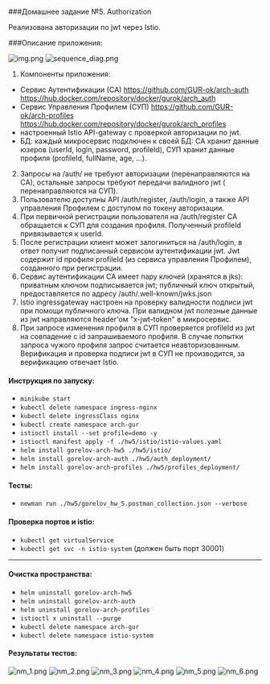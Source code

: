 ###Домашнее задание №5. Authorization

Реализована авторизации по jwt через Istio.

###Описание приложения:

![img.png](img.png)
![sequence_diag.png](sequence_diag.png)
1) Компоненты приложения:

- Сервис Аутентификации (СА) https://github.com/GUR-ok/arch-auth https://hub.docker.com/repository/docker/gurok/arch_auth 
- Сервис Управления Профилем (СУП) https://github.com/GUR-ok/arch-profiles https://hub.docker.com/repository/docker/gurok/arch_profiles
- настроенный Istio API-gateway с проверкой авторизации по jwt.
- БД: каждый микросервис подключен к своей БД:
  СА хранит данные юзеров (userId, login, password, profileId), СУП хранит данные профиля (profileId, fullName, age,
  ...).
2) Запросы на /auth/ не требуют авторизации (перенаправляются на СА), остальные запросы требуют передачи валидного jwt (
   перенаправляются на СУП).
3) Пользователю доступны API /auth/register, /auth/login, а также API управления Профилем с доступом по токену
   авторизации.
4) При первичной регистрации пользователя на /auth/register СА обращается к СУП для создания профиля. Полученный
   profileId привязывается к userId.
5) После регистрации клиент может залогиниться на /auth/login, в ответ получит подписанный сервисом аутентификации jwt.
   Jwt содержит id профиля profileId (из сервиса управления Профилем), созданного при регистрации.
6) Сервис аутентификации СА имеет пару ключей (хранятся в jks): приватным ключом подписывается jwt; публичный ключ
   открытый, предоставляется по адресу /auth/.well-known/jwks.json
7) Istio ingressgateway настроен на проверку валидности подписи jwt при помощи публичного ключа. 
   При валидном jwt полезные данные из jwt направляются header'ом "x-jwt-token" в микросервис.
8) При запросе изменения профиля в СУП проверяется profileId из jwt на совпадение с id запрашиваемого профиля. В случае
   попытки запроса чужого профиля запрос считается неавторизованным. Верификация и проверка подписи jwt в СУП не
   производится, за верификацию отвечает Istio.

#### Инструкция по запуску:

- `minikube start`
- `kubectl delete namespace ingress-nginx`
- `kubectl delete ingressClass nginx`  
- `kubectl create namespace arch-gur`
- `istioctl install --set profile=demo -y`
- `istioctl manifest apply -f ./hw5/istio/istio-values.yaml`
- `helm install gorelov-arch-hw5 ./hw5/istio/`
- `helm install gorelov-arch-auth ./hw5/auth_deployment/`
- `helm install gorelov-arch-profiles ./hw5/profiles_deployment/`

#### Тесты:

- `newman run ./hw5/gorelov_hw_5.postman_collection.json --verbose`

#### Проверка портов и istio:

- `kubectl get virtualService`
- `kubectl get svc -n istio-system`
  (должен быть порт 30001)

---
#### Очистка пространства:

- `helm uninstall gorelov-arch-hw5`
- `helm uninstall gorelov-arch-auth`
- `helm uninstall gorelov-arch-profiles`
- `istioctl x uninstall --purge`
- `kubectl delete namespace arch-gur`
- `kubectl delete namespace istio-system` 

#### Результаты тестов:
![nm_1.png](nm_1.png)
![nm_2.png](nm_2.png)
![nm_3.png](nm_3.png)
![nm_4.png](nm_4.png)
![nm_5.png](nm_5.png)
![nm_6.png](nm_6.png)
